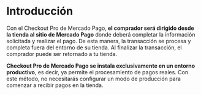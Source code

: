 # Introducción

Con el Checkout Pro de Mercado Pago, **el comprador será dirigido desde la tienda al sitio de Mercado Pago** donde deberá completar la información solicitada y realizar el pago. De esta manera, la transacción se procesa y completa fuera del entorno de su tienda. Al finalizar la transacción, el comprador puede ser retornado a tu tienda.

**Checkout Pro de Mercado Pago se instala exclusivamente en un entorno productivo**, es decir, ya permite el procesamiento de pagos reales. Con este método, no necesitarás configurar un modo de producción para comenzar a recibir pagos en la tienda.